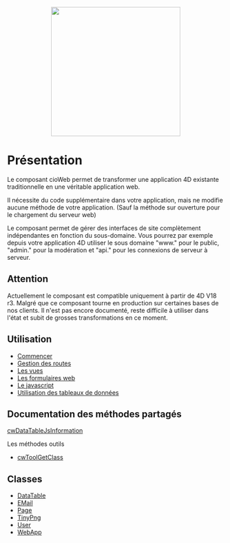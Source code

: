 <p align="center"><a href="http://www.connect-io.fr" target="_blank">
    <img src="https://www.connect-io.fr/www/img/Connect-IO-noir.svg" width="300px">
</a></p>


# Présentation
Le composant cioWeb permet de transformer une application 4D existante traditionnelle en une véritable application web.

Il nécessite du code supplémentaire dans votre application, mais ne modifie aucune méthode de votre application. (Sauf la méthode sur ouverture pour le chargement du serveur web)

Le composant permet de gérer des interfaces de site complètement indépendantes en fonction du sous-domaine. Vous pourrez par exemple depuis votre application 4D utiliser le sous domaine "www." pour le public, "admin." pour la modération et "api." pour les connexions de serveur à serveur.

## Attention
Actuellement le composant est compatible uniquement à partir de 4D V18 r3.
Malgré que ce composant tourne en production sur certaines bases de nos clients. Il n'est pas encore documenté, reste difficile à utiliser dans l'état et subit de grosses transformations en ce moment.

## Utilisation

* [Commencer](Documentation/commencer.md)
* [Gestion des routes](Documentation/route.md)
* [Les vues](Documentation/vue.md)
* [Les formulaires web](Documentation/form.md)
* [Le javascript](Documentation/javascript.md)
* [Utilisation des tableaux de données](Documentation/datatable.md)

## Documentation des méthodes partagés

[cwDataTableJsInformation](Documentation/Methods/cwDataTableJsInformation.md)

Les méthodes outils
* [cwToolGetClass](Documentation/Methods/cwToolGetClass.md)

## Classes

* [DataTable](Documentation/Classes/DataTable.md)
* [EMail](Documentation/Classes/EMail.md)
* [Page](Documentation/Classes/Page.md)
* [TinyPng](Documentation/Classes/TinyPng.md)
* [User](Documentation/Classes/User.md)
* [WebApp](Documentation/Classes/Route.md)